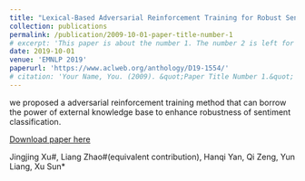 ```yaml
---
title: "Lexical-Based Adversarial Reinforcement Training for Robust Sentiment Classification"
collection: publications
permalink: /publication/2009-10-01-paper-title-number-1
# excerpt: 'This paper is about the number 1. The number 2 is left for future work.'
date: 2019-10-01
venue: 'EMNLP 2019'
paperurl: 'https://www.aclweb.org/anthology/D19-1554/'
# citation: 'Your Name, You. (2009). &quot;Paper Title Number 1.&quot; <i>Journal 1</i>. 1(1).'
---
```

we proposed a adversarial reinforcement training method that can borrow the power of  external knowledge base to enhance robustness of sentiment classification.

[Download paper here](https://xusun.org/publication/wordnet_based_adversarial_training.pdf)

Jingjing Xu#, Liang Zhao#(equivalent contribution), Hanqi Yan, Qi Zeng, Yun Liang, Xu Sun*